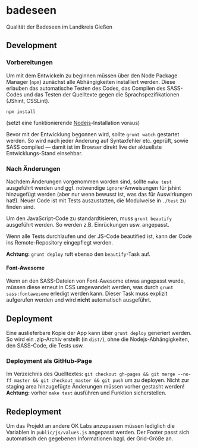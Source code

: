 badeseen
========

Qualität der Badeseen im Landkreis Gießen

## Development
### Vorbereitungen
Um mit dem Entwickeln zu beginnen müssen über den Node Package Manager (`npm`) zunächst alle Abhängigkeiten installiert werden. Diese erlauben das automatische Testen des Codes, das Compilen des SASS-Codes und das Testen der Quelltexte gegen die Sprachspezifikationen (JShint, CSSLint).

```
npm install
```
(setzt eine funktionierende [Nodejs](http://nodejs.org)-Installation voraus)

Bevor mit der Entwicklung begonnen wird, sollte `grunt watch` gestartet werden. So wird nach jeder Änderung auf Syntaxfehler etc. geprüft, sowie SASS compiled — damit ist im Browser direkt live der aktuellste Entwicklungs-Stand einsehbar.

### Nach Änderungen
Nachdem Änderungen vorgenommen worden sind, sollte `make test` ausgeführt werden und ggf. notwendige `ignore`-Anweisungen für jshint hinzugefügt werden (aber nur wenn bewusst ist, was das für Auswirkungen hat!). Neuer Code ist mit Tests auszustatten, die Modulweise in `./test` zu finden sind.

Um den JavaScript-Code zu standardtisieren, muss `grunt beautify` ausgeführt werden. So werden z.B. Einrückungen usw. angepasst.

Wenn alle Tests durchlaufen und der JS-Code beautified ist, kann der Code ins Remote-Repository eingepflegt werden.

**Achtung:** `grunt deploy` ruft ebenso den `beautify`-Task auf.

#### Font-Awesome
Wenn an den SASS-Dateien von Font-Awesome etwas angepasst wurde, müssen diese erneut in CSS umgewandelt werden, was durch `grunt sass:fontawesome` erledigt werden kann. Dieser Task muss explizit aufgerufen werden und wird **nicht** automatisch ausgeführt.

## Deployment
Eine auslieferbare Kopie der App kann über `grunt deploy` generiert werden. So wird ein .zip-Archiv erstellt (in `dist/`), ohne die Nodejs-Abhängigkeiten, den SASS-Code, die Tests usw.

### Deployment als GitHub-Page
Im Verzeichnis des Quelltextes: `git checkout gh-pages && git merge --no-ff master && git checkout master && git push` um zu deployen. Nicht zur staging area hinzugefügte Änderungen müssen vorher gestasht werden!
**Achtung:** vorher `make test` ausführen und Funktion sicherstellen.

## Redeployment
Um das Projekt an andere OK Labs anzupassen müssen lediglich die Variablen in `public/js/values.js` angepasst werden. Der Footer passt sich automatisch den gegebenen Informationen bzgl. der Grid-Größe an.
